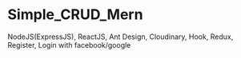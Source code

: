 ﻿# Simple_CRUD_Mern
 NodeJS(ExpressJS), ReactJS, Ant Design, Cloudinary, Hook, Redux, Register, Login with facebook/google
